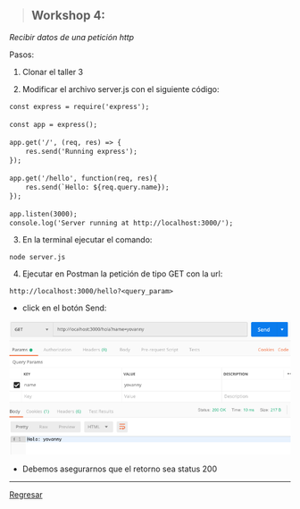 > ## Workshop 4:

<em>Recibir datos de una petición http</em>

Pasos:
1. Clonar el taller 3

2. Modificar el archivo server.js con el siguiente código:
```
const express = require('express');

const app = express();

app.get('/', (req, res) => {
    res.send('Running express');
});

app.get('/hello', function(req, res){
    res.send(`Hello: ${req.query.name});
});

app.listen(3000);
console.log('Server running at http://localhost:3000/');
```

3. En la terminal ejecutar el comando:
```
node server.js
```

4. Ejecutar en Postman la petición de tipo GET con la url:
```
http://localhost:3000/hello?<query_param>
```

* click en el botón Send:

![GET en postman](./images/get.png)

* Debemos asegurarnos que el retorno sea status 200

***

<a href="../README.md">Regresar</a>
